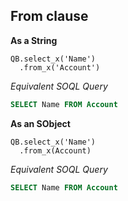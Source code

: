 ## From clause

**As a String** 

  ```apex
  QB.select_x('Name')
    .from_x('Account')
  ```

*Equivalent SOQL Query*

  ```sql
  SELECT Name FROM Account
  ```

**As an SObject** 

  ```apex
  QB.select_x('Name')
    .from_x(Account)
  ```

*Equivalent SOQL Query*

  ```sql
  SELECT Name FROM Account
  ```
